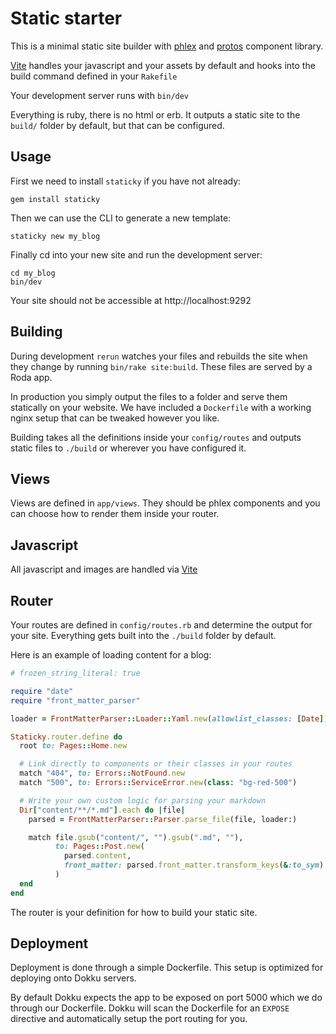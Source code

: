# Static starter

This is a minimal static site builder with [phlex](https://phlex.fun) and
[protos](https://github.com/inhouse-work/protos) component library.

[Vite](https://vite-ruby.netlify.app/) handles your javascript and your
assets by default and hooks into the build command defined in your `Rakefile`

Your development server runs with `bin/dev`

Everything is ruby, there is no html or erb. It outputs a static site to the
`build/` folder by default, but that can be configured.

## Usage

First we need to install `staticky` if you have not already:

```
gem install staticky
```

Then we can use the CLI to generate a new template:

```
staticky new my_blog
```

Finally cd into your new site and run the development server:

```
cd my_blog
bin/dev
```

Your site should not be accessible at http://localhost:9292

## Building

During development `rerun` watches your files and rebuilds the site when they
change by running `bin/rake site:build`. These files are served by a Roda app.

In production you simply output the files to a folder and serve them statically
on your website. We have included a `Dockerfile` with a working nginx setup that
can be tweaked however you like.

Building takes all the definitions inside your `config/routes` and outputs
static files to `./build` or wherever you have configured it.

## Views

Views are defined in `app/views`. They should be phlex components and you can
choose how to render them inside your router.

## Javascript

All javascript and images are handled via [Vite](https://vite-ruby.netlify.app/)

## Router

Your routes are defined in `config/routes.rb` and determine the output for your
site. Everything gets built into the `./build` folder by default.

Here is an example of loading content for a blog:

```ruby
# frozen_string_literal: true

require "date"
require "front_matter_parser"

loader = FrontMatterParser::Loader::Yaml.new(allowlist_classes: [Date])

Staticky.router.define do
  root to: Pages::Home.new

  # Link directly to components or their classes in your routes
  match "404", to: Errors::NotFound.new
  match "500", to: Errors::ServiceError.new(class: "bg-red-500")

  # Write your own custom logic for parsing your markdown
  Dir["content/**/*.md"].each do |file|
    parsed = FrontMatterParser::Parser.parse_file(file, loader:)

    match file.gsub("content/", "").gsub(".md", ""),
          to: Pages::Post.new(
            parsed.content,
            front_matter: parsed.front_matter.transform_keys(&:to_sym)
          )
  end
end
```

The router is your definition for how to build your static site.

## Deployment

Deployment is done through a simple Dockerfile. This setup is optimized for
deploying onto Dokku servers.

By default Dokku expects the app to be exposed on port 5000 which we do through
our Dockerfile. Dokku will scan the Dockerfile for an `EXPOSE` directive and
automatically setup the port routing for you.

